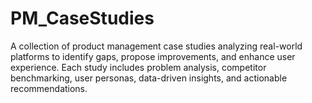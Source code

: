 # PM_CaseStudies
A collection of product management case studies analyzing real-world platforms to identify gaps, propose improvements, and enhance user experience. Each study includes problem analysis, competitor benchmarking, user personas, data-driven insights, and actionable recommendations.
